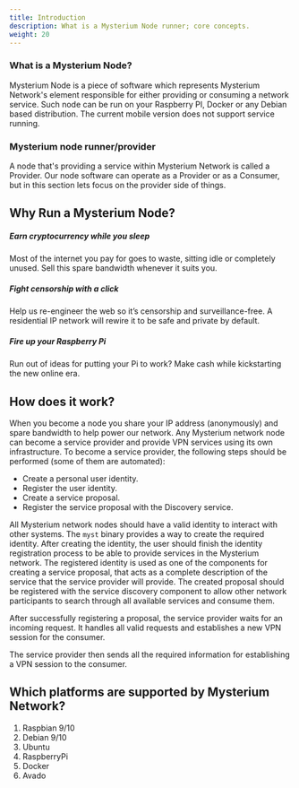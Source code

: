```yaml
---
title: Introduction
description: What is a Mysterium Node runner; core concepts.
weight: 20
---
```


### What is a Mysterium Node?

Mysterium Node is a piece of software which represents Mysterium Network's element responsible for either providing or
 consuming a network service. Such node can be run on your Raspberry PI, Docker or any Debian based
  distribution. The current mobile version does not support service running. 

### Mysterium node runner/provider

A node that's providing a service within Mysterium Network is called a Provider. Our node software can
 operate as a
 Provider or as a Consumer, but in this section lets focus on the provider side of things.

## Why Run a Mysterium Node?

##### Earn cryptocurrency while you sleep

Most of the internet you pay for goes to waste, sitting idle or completely unused. Sell this spare bandwidth whenever it suits you.

##### Fight censorship with a click

Help us re-engineer the web so it’s censorship and surveillance-free. A residential IP network will rewire it to be
 safe and private by default.

##### Fire up your Raspberry Pi

Run out of ideas for putting your Pi to work? Make cash while kickstarting the new online era.

## How does it work?

When you become a node you share your IP address (anonymously) and spare bandwidth to help power our network. Any
 Mysterium network node can become a service provider and provide VPN services using its own infrastructure. To
  become a service provider, the following steps should be performed (some of them are automated):

- Create a personal user identity.
- Register the user identity.
- Create a service proposal.
- Register the service proposal with the Discovery service.

All Mysterium network nodes should have a valid identity to interact with other systems. The `myst` binary provides a way to create the required identity. After creating the identity, the user should finish the identity registration process to be able to provide services in the Mysterium network. The registered identity is used as one of the components for creating a service proposal, that acts as a complete description of the service that the service provider will provide. The created proposal should be registered with the service discovery component to allow other network participants to search through all available services and consume them.

After successfully registering a proposal, the service provider waits for an incoming request. It handles all valid requests and establishes a new VPN session for the consumer.

The service provider then sends all the required information for establishing a VPN session to the consumer.

## Which platforms are supported by Mysterium Network?

1. Raspbian 9/10
2. Debian 9/10
3. Ubuntu
4. RaspberryPi
5. Docker
6. Avado